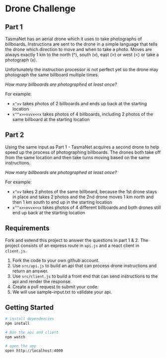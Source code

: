 # Drone Challenge


## Part 1

TasmaNet has an aerial drone which it uses to take photographs of billboards. Instructions are sent to the drone in a simple language that tells the drone which direction to move and when to take a photo. Moves are always exactly 1 km to the north (^), south (v), east (>) or west (<) or take a photograph (x).

Unfortunately the instruction processor is not perfect yet so the drone may photograph the same billboard multiple times.

_How many billboards are photographed at least once?_

For example:
- `x^xv` takes photos of 2 billboards and ends up back at the starting location
- `x^^x>>xvvx<<x` takes photos of 4 billboards, including 2 photos of the same billboard at the starting location

## Part 2
Using the same input as Part 1 - TasmaNet acquires a second drone to help speed up the process of photographing billboards. The drones both take off from the same location and then take turns moving based on the same instructions.

_How many billboards are photographed at least once?_

For example:
- `x^xv` takes 2 photos of the same billboard, because the 1st drone stays in place and takes 2 photos and the 2nd drone moves 1 km north and then 1 km south to end up in the starting location
- `x^^x>>xvvx<<x` takes photos of 4 different billboards and both drones still end up back at the starting location


## Requirements
Fork and extend this project to answer the questions in part 1 & 2.
The project consists of an express route in `api.js` and a react client in `client.js`.

1. Fork the code to your own github account.
2. Use `src/api.js` to build an api that can process drone instructions and return an answer.
3. Use `src/client.js` to build a front end that can send instructions to the api and render the response.
4. Create a pull request to submit your code.
5. We will use sample-input.txt to validate your api.

## Getting Started

```sh
# install dependencies
npm install

# Run the api and client
npm watch

# open the app
open http://localhost:4000
```
